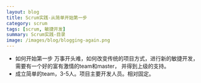 ```yaml
---
layout: blog
title: Scrum实践-从简单开始第一步
category: scrum
tags: [scrum, 敏捷开发]  
summary: Scrum实践-目录
image: /images/blog/blogging-again.png
---
```


- 如何开始第一步
万事开头难，如何改变传统的项目方式，进行新的敏捷开发，需要有一个好的富有激情的team和master，
并得到上级的支持。
- 成立简单的team，3-5人。项目主要开发人员。相对固定。

